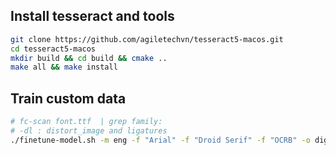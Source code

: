 ## Install tesseract and tools

```bash
git clone https://github.com/agiletechvn/tesseract5-macos.git
cd tesseract5-macos
mkdir build && cd build && cmake ..
make all && make install
```

## Train custom data

```bash
# fc-scan font.ttf  | grep family:
# -dl : distort_image and ligatures
./finetune-model.sh -m eng -f "Arial" -f "Droid Serif" -f "OCRB" -o digits [-dl]
```
